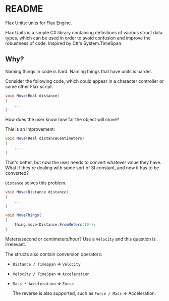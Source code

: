 # README

Flax Units: units for Flax Engine.

Flax Units is a simple C# library containing definitions of various struct data types, which can be used in order to avoid confusion and improve the robustness of code. Inspired by C#'s System.TimeSpan.

## Why?

Naming things in code is hard. Naming things that have units is harder.

Consider the following code, which could appear in a character controller or some other Flax script.

```C#
void Move(Real distance)
{
    ...
}
```

How does the user know how far the object will move?

This is an improvement:

```C#
void Move(Real distanceCentimeters)
{
    ...
}
```
That's better, but now the user needs to convert whatever value they have. What if they're dealing with some sort of SI constant, and now it has to be converted?

`Distance` solves this problem.

```C#
void Move(Distance distance)
{
    ...
}
```

```C#
void MoveThings(
{
    thing.move(Distance.FromMeters(10));
}
```

Meters/second or centimeters/hour? Use a `Velocity` and this question is irrelevant.

The structs also contain conversion operators:

- `Distance / TimeSpan` => `Velocity`
- `Velocity / TimeSpan` => `Acceleration`
- `Mass * Acceleration` => `Force`

  The reverse is also supported, such as `Force / Mass` => Acceleration.
